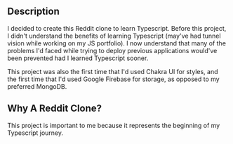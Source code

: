 ## Description

I decided to create this Reddit clone to learn Typescript. Before this project, I didn't understand the benefits of learning Typescript (may've had tunnel vision while working on my JS portfolio). I now understand that many of the problems I'd faced while trying to deploy previous applications would've been prevented had I learned Typescript sooner.

This project was also the first time that I'd used Chakra UI for styles, and the first time that I'd used Google Firebase for storage, as opposed to my preferred MongoDB.

## Why A Reddit Clone?

This project is important to me because it represents the beginning of my Typescript journey.


